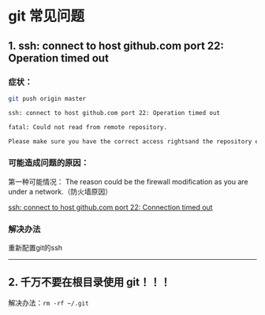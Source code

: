 # git 常见问题

## 1. ssh: connect to host github.com port 22: Operation timed out

### 症状：
```bash
git push origin master

ssh: connect to host github.com port 22: Operation timed out 

fatal: Could not read from remote repository.

Please make sure you have the correct access rightsand the repository exists.
```

### 可能造成问题的原因：

第一种可能情况： The reason could be the firewall modification as you are under a network.（防火墙原因）

[ssh: connect to host github.com port 22: Connection timed out](https://stackoverflow.com/questions/15589682/ssh-connect-to-host-github-com-port-22-connection-timed-out)

### 解决办法

重新配置git的ssh

---

## 2. 千万不要在根目录使用 git！！！

解决办法：`rm -rf ~/.git`
